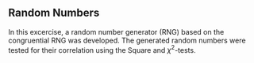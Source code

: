 ## Random Numbers

In this excercise, a random number generator (RNG) based on the congruential RNG was developed. The generated random numbers were tested for their correlation using the Square and $\chi^2$-tests.
